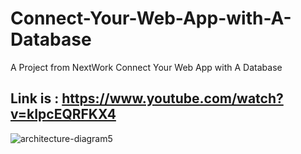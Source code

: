# Connect-Your-Web-App-with-A-Database
A Project from NextWork Connect Your Web App with A Database 
## Link is : https://www.youtube.com/watch?v=kIpcEQRFKX4

![architecture-diagram5](https://github.com/user-attachments/assets/929d60e0-d87b-41d2-8d6c-813bb54b791f)
